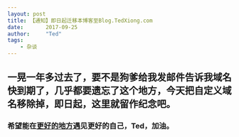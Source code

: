 ```yaml
---
layout: post
title: 【通知】即日起迁移本博客至Blog.TedXiong.com
date:       2017-09-25
author:     "Ted"
tags:
    - 杂谈
---
```


## 一晃一年多过去了，要不是狗爹给我发邮件告诉我域名快到期了，几乎都要遗忘了这个地方，今天把自定义域名移除掉，即日起，这里就留作纪念吧。

### 希望能在[更好的地方](https://tedxiong.com/)遇见更好的自己，Ted，加油。

